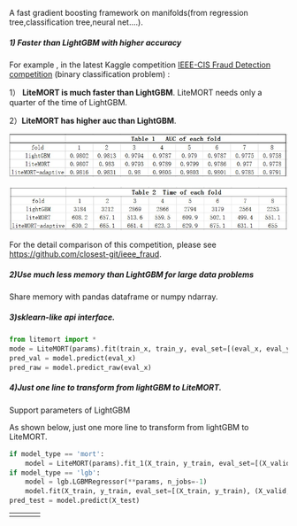 A fast gradient boosting framework on manifolds(from regression tree,classification tree,neural net....).

##### 1) Faster than LightGBM with higher accuracy

For example , in the latest Kaggle competition  [IEEE-CIS Fraud Detection competition](https://www.kaggle.com/c/ieee-fraud-detection/overview) (binary classification problem) :

1） **LiteMORT is much faster than LightGBM**. LiteMORT needs only a quarter of the time of LightGBM.

2）**LiteMORT has higher auc than LightGBM**. 

![auc_8_fold](https://github.com/closest-git/ieee_fraud/raw/master/auc_8_fold.jpg)

![time_8_fold](https://github.com/closest-git/ieee_fraud/raw/master/time_8_fold.jpg)

For the detail comparison of this competition, please see https://github.com/closest-git/ieee_fraud.

##### 2)Use much less memory than LightGBM for large data problems 

Share memory with pandas dataframe or numpy ndarray.

##### 3)sklearn-like api interface.

```python
from litemort import *
mode = LiteMORT(params).fit(train_x, train_y, eval_set=[(eval_x, eval_y)])
pred_val = model.predict(eval_x)
pred_raw = model.predict_raw(eval_x)
```

##### 4)Just one line to transform from lightGBM to LiteMORT.

Support parameters of LightGBM

As shown below, just one more line to transform from lightGBM to LiteMORT.  

```python
if model_type == 'mort':
    model = LiteMORT(params).fit_1(X_train, y_train, eval_set=[(X_valid, y_valid)])
if model_type == 'lgb':
    model = lgb.LGBMRegressor(**params, n_jobs=-1)
    model.fit(X_train, y_train, eval_set=[(X_train, y_train), (X_valid, y_valid)])
pred_test = model.predict(X_test)
```



|      |      |      |      |
| ---- | ---- | ---- | ---- |
|      |      |      |      |

